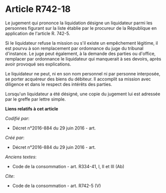 # Article R742-18

Le jugement qui prononce la liquidation désigne un liquidateur parmi les personnes figurant sur la liste établie par le
procureur de la République en application de l'article R. 742-5. 

Si le liquidateur refuse la mission ou s'il existe un empêchement légitime, il est pourvu à son remplacement par ordonnance
du juge du tribunal d'instance. Le juge peut également, à la demande des parties ou d'office, remplacer par ordonnance le
liquidateur qui manquerait à ses devoirs, après avoir provoqué ses explications. 

Le liquidateur ne peut, ni en son nom personnel ni par personne interposée, se porter acquéreur des biens du débiteur. Il
accomplit sa mission avec diligence et dans le respect des intérêts des parties. 

Lorsqu'un liquidateur a été désigné, une copie du jugement lui est adressée par le greffe par lettre simple.

**Liens relatifs à cet article**

_Codifié par_:

  - Décret n°2016-884 du 29 juin 2016 - art.

_Créé par_:

  - Décret n°2016-884 du 29 juin 2016 - art.

_Anciens textes_:

  - Code de la consommation - art. R334-41, I, II et III (Ab)

_Cite_:

  - Code de la consommation - art. R742-5 (V)
